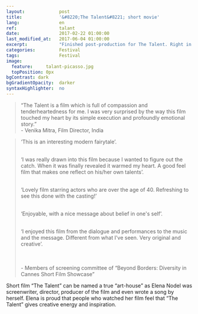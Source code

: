 ```yaml
---
layout:             post
title:              '&#8220;The Talent&#8221; short movie'
lang:               en
ref:                talant
date:               2017-02-22 01:00:00
last_modified_at:   2017-06-04 01:00:00
excerpt:            "Finished post-production for The Talent. Right in time for Cannes sumbission."
categories:         Festival
tags:               Festival
image:
  feature:     talant-picasso.jpg
  topPosition: 0px
bgContrast: dark
bgGradientOpacity:  darker
syntaxHighlighter:  no
---
```


<blockquote class="largeQuote">&#8220;The Talent is a film which is full of compassion and tenderheartedness for me. I was very surprised by the way this film touched my heart by its simple execution and profoundly emotional story.&#8221;
<br/> - Venika Mitra, Film Director, India</blockquote>

<div class="img img--fullContainer img--14xLeading" style="background-image: url({{ site.baseurl_posts_img }}talant-screenshot.png);"></div>

<blockquote class="u--startsWithDoubleQuote">
&#8216;This is an interesting modern fairytale&#8217;.<br/><br/>

&#8216;I was really drawn into this film because I wanted to figure out the catch. When it was finally revealed it warmed my heart. A good feel film that makes one reflect on his/her own talents&#8217;.<br/><br/>

&#8216;Lovely film starring actors who are over the age of 40. Refreshing to see this done with the casting!&#8217;<br/><br/>

&#8216;Enjoyable, with a nice message about belief in one's self&#8217;.<br/><br/>

&#8216;I enjoyed this film from the dialogue and performances to the music and the message. Different from what I've seen. Very original and creative&#8217;.<br/><br/>

<br/> - Members of screening committee of &#8220;Beyond Borders: Diversity in Cannes Short Film Showcase&#8221;</blockquote>

Short film &#8220;The Talent&#8221; can be named a true &#8220;art-house&#8221; as  Elena Nodel was screenwriter, 
director, producer of the film and even wrote a song by herself. 
Elena is proud that  people who watched her film feel that &#8220;The Talent&#8221;
gives creative energy and inspiration.